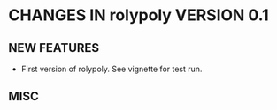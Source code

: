# CHANGES IN rolypoly VERSION 0.1

## NEW FEATURES

+ First version of rolypoly. See vignette for test run.

## MISC
